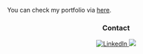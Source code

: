 You can check my portfolio via [here](https://kangheeju.notion.site/6e3156bc09484b65931fbd6d6eab7cff?pvs=4).



<div align="center">

### Contact
<a href="https://www.linkedin.com/in/heeju-kang" target="_blank">
    <img src="https://img.shields.io/badge/LinkedIn-00AAFF?style=flat-square&logo=LinkedIn&logoColor=white" alt="LinkedIn"/>
</a>
<a href="mailto:hjkang0107@gmail.com"><img src="https://img.shields.io/badge/gmail-EA4335?style=flat-square&logo=Gmail&logoColor=white&link=mailto:hjkang0107@gmail.com"/></a>

</div>

